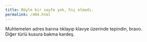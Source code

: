 ```yaml
---
title: Böyle bir sayfa yok, hiç olmadı.
permalink: /404.html
---
```


Muhtemelen adres barına tıklayıp klavye üzerinde tepindin, bravo.<br>
Diğer türlü kusura bakma kardeş.
